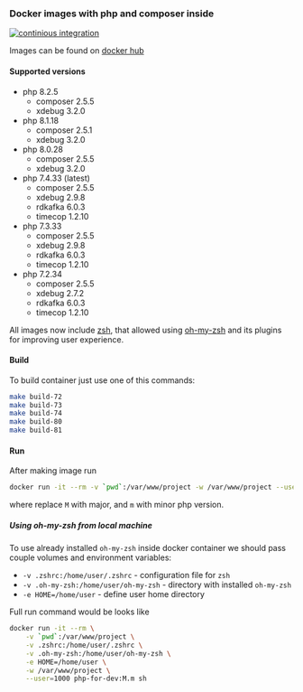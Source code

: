 ### Docker images with php and composer inside

[![continious integration](https://github.com/Dannecron/php-for-dev/actions/workflows/continious-integration.yml/badge.svg?branch=master)](https://github.com/Dannecron/php-for-dev/actions)

Images can be found on [docker hub](https://hub.docker.com/repository/docker/dannecron/php-for-dev)

#### Supported versions

* php 8.2.5
  * composer 2.5.5
  * xdebug 3.2.0
* php 8.1.18
  * composer 2.5.1
  * xdebug 3.2.0
* php 8.0.28
  * composer 2.5.5
  * xdebug 3.2.0
* php 7.4.33 (latest)
  * composer 2.5.5
  * xdebug 2.9.8
  * rdkafka 6.0.3
  * timecop 1.2.10
* php 7.3.33
  * composer 2.5.5
  * xdebug 2.9.8
  * rdkafka 6.0.3
  * timecop 1.2.10
* php 7.2.34
  * composer 2.5.5
  * xdebug 2.7.2
  * rdkafka 6.0.3
  * timecop 1.2.10

All images now include [zsh](https://www.zsh.org/), that allowed using [oh-my-zsh](https://github.com/ohmyzsh/ohmyzsh) and its plugins for improving user experience.

#### Build

To build container just use one of this commands:
```bash
make build-72
make build-73
make build-74
make build-80
make build-81
```

#### Run

After making image run

```bash
docker run -it --rm -v `pwd`:/var/www/project -w /var/www/project --user=1000 php-for-dev:M.m sh
```

where replace `M` with major, and `m` with minor php version.

##### Using oh-my-zsh from local machine

To use already installed `oh-my-zsh` inside docker container we should pass couple volumes and environment variables:
* `-v .zshrc:/home/user/.zshrc` - configuration file for `zsh`
* `-v .oh-my-zsh:/home/user/oh-my-zsh` - directory with installed `oh-my-zsh`
* `-e HOME=/home/user` - define user home directory

Full run command would be looks like
```bash
docker run -it --rm \
    -v `pwd`:/var/www/project \
    -v .zshrc:/home/user/.zshrc \
    -v .oh-my-zsh:/home/user/oh-my-zsh \
    -e HOME=/home/user \
    -w /var/www/project \
    --user=1000 php-for-dev:M.m sh
```
